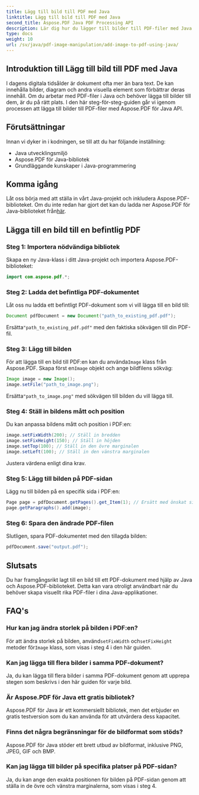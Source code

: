 ```yaml
---
title: Lägg till bild till PDF med Java
linktitle: Lägg till bild till PDF med Java
second_title: Aspose.PDF Java PDF Processing API
description: Lär dig hur du lägger till bilder till PDF-filer med Java med vår steg-för-steg-guide. Förbättra dina PDF-dokument med bilder utan ansträngning.
type: docs
weight: 10
url: /sv/java/pdf-image-manipulation/add-image-to-pdf-using-java/
---
```


## Introduktion till Lägg till bild till PDF med Java

I dagens digitala tidsålder är dokument ofta mer än bara text. De kan innehålla bilder, diagram och andra visuella element som förbättrar deras innehåll. Om du arbetar med PDF-filer i Java och behöver lägga till bilder till dem, är du på rätt plats. I den här steg-för-steg-guiden går vi igenom processen att lägga till bilder till PDF-filer med Aspose.PDF för Java API.

## Förutsättningar

Innan vi dyker in i kodningen, se till att du har följande inställning:

- Java utvecklingsmiljö
- Aspose.PDF för Java-bibliotek
- Grundläggande kunskaper i Java-programmering

## Komma igång

Låt oss börja med att ställa in vårt Java-projekt och inkludera Aspose.PDF-biblioteket. Om du inte redan har gjort det kan du ladda ner Aspose.PDF för Java-biblioteket från[här](https://releases.aspose.com/pdf/java/).

## Lägga till en bild till en befintlig PDF

### Steg 1: Importera nödvändiga bibliotek

Skapa en ny Java-klass i ditt Java-projekt och importera Aspose.PDF-biblioteket:

```java
import com.aspose.pdf.*;
```

### Steg 2: Ladda det befintliga PDF-dokumentet

Låt oss nu ladda ett befintligt PDF-dokument som vi vill lägga till en bild till:

```java
Document pdfDocument = new Document("path_to_existing_pdf.pdf");
```

 Ersätta`"path_to_existing_pdf.pdf"` med den faktiska sökvägen till din PDF-fil.

### Steg 3: Lägg till bilden

 För att lägga till en bild till PDF:en kan du använda`Image` klass från Aspose.PDF. Skapa först en`Image` objekt och ange bildfilens sökväg:

```java
Image image = new Image();
image.setFile("path_to_image.png");
```

 Ersätta`"path_to_image.png"` med sökvägen till bilden du vill lägga till.

### Steg 4: Ställ in bildens mått och position

Du kan anpassa bildens mått och position i PDF:en:

```java
image.setFixWidth(200); // Ställ in bredden
image.setFixHeight(150); // Ställ in höjden
image.setTop(100); // Ställ in den övre marginalen
image.setLeft(100); // Ställ in den vänstra marginalen
```

Justera värdena enligt dina krav.

### Steg 5: Lägg till bilden på PDF-sidan

Lägg nu till bilden på en specifik sida i PDF:en:

```java
Page page = pdfDocument.getPages().get_Item(1); // Ersätt med önskat sidnummer
page.getParagraphs().add(image);
```

### Steg 6: Spara den ändrade PDF-filen

Slutligen, spara PDF-dokumentet med den tillagda bilden:

```java
pdfDocument.save("output.pdf");
```

## Slutsats

Du har framgångsrikt lagt till en bild till ett PDF-dokument med hjälp av Java och Aspose.PDF-biblioteket. Detta kan vara otroligt användbart när du behöver skapa visuellt rika PDF-filer i dina Java-applikationer.

## FAQ's

### Hur kan jag ändra storlek på bilden i PDF:en?

 För att ändra storlek på bilden, använd`setFixWidth` och`setFixHeight` metoder för`Image` klass, som visas i steg 4 i den här guiden.

### Kan jag lägga till flera bilder i samma PDF-dokument?

Ja, du kan lägga till flera bilder i samma PDF-dokument genom att upprepa stegen som beskrivs i den här guiden för varje bild.

### Är Aspose.PDF för Java ett gratis bibliotek?

Aspose.PDF för Java är ett kommersiellt bibliotek, men det erbjuder en gratis testversion som du kan använda för att utvärdera dess kapacitet.

### Finns det några begränsningar för de bildformat som stöds?

Aspose.PDF för Java stöder ett brett utbud av bildformat, inklusive PNG, JPEG, GIF och BMP.

### Kan jag lägga till bilder på specifika platser på PDF-sidan?

Ja, du kan ange den exakta positionen för bilden på PDF-sidan genom att ställa in de övre och vänstra marginalerna, som visas i steg 4.